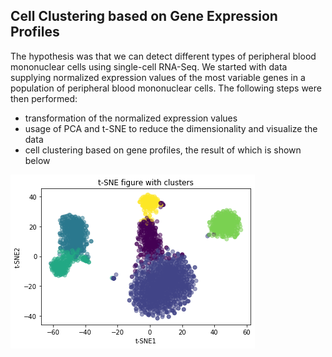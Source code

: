 ## Cell Clustering based on Gene Expression Profiles

The hypothesis was that we can detect different types of peripheral blood mononuclear cells using single-cell RNA-Seq. We started with data supplying normalized expression values of the most variable genes in a population of peripheral blood mononuclear cells. The following steps were then performed:

- transformation of the normalized expression values
- usage of PCA and t-SNE to reduce the dimensionality and visualize the data
- cell clustering based on gene profiles, the result of which is shown below

![clusters](pyplt_clusters.png)

